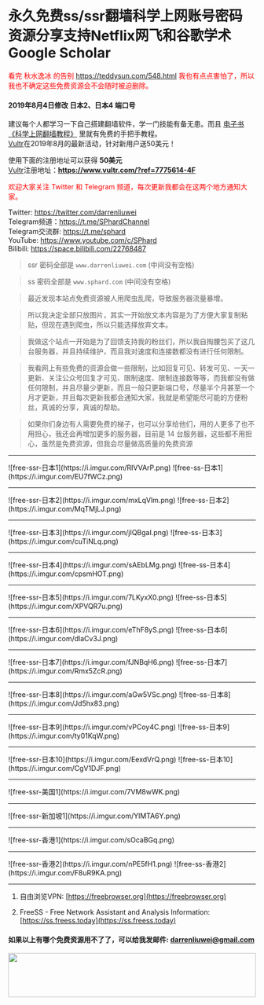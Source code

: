 # 永久免费ss/ssr翻墙科学上网账号密码资源分享支持Netflix网飞和谷歌学术Google Scholar
<font color="red">看完 秋水逸冰 的告别 <a href="https://teddysun.com/548.html">https://teddysun.com/548.html</a> 我也有点点害怕了，所以我也不确定这些免费资源会不会随时被迫删除。</font>

#### 2019年8月4日修改 日本2、日本4 端口号
建议每个人都学习一下自己搭建翻墙软件，学一门技能有备无患。而且 [电子书《科学上网翻墙教程》](https://darrenliuwei.com/ebooks/gfw) 里就有免费的手把手教程。<br>
[Vultr](https://www.vultr.com/?ref=7775614-4F)在2019年8月的最新活动，针对新用户送50美元！

使用下面的注册地址可以获得 **50美元**<br>
[Vultr](https://www.vultr.com/?ref=7775614-4F)注册地址：**https://www.vultr.com/?ref=7775614-4F**

<font color="red">欢迎大家关注 Twitter 和 Telegram 频道，每次更新我都会在这两个地方通知大家。</font>

Twitter: https://twitter.com/darrenliuwei<br>
Telegram频道：https://t.me/SPhardChannel<br>
Telegram交流群: https://t.me/sphard<br>
YouTube: https://www.youtube.com/c/SPhard<br>
Bilibili: https://space.bilibili.com/22768487<br>
>ssr 密码全部是 `www.darrenliuwei.com` (中间没有空格)

>ss 密码全部是 `www.sphard.com` (中间没有空格)

>最近发现本站点免费资源被人用爬虫乱爬，导致服务器流量暴增。

>所以我决定全部只放图片，其实一开始放文本内容是为了方便大家复制粘贴，但现在遇到爬虫，所以只能选择放弃文本。

>我做这个站点一开始是为了回馈支持我的粉丝们，所以我自掏腰包买了这几台服务器，并且持续维护，而且我对速度和连接数都没有进行任何限制。

>我看网上有些免费的资源会做一些限制，比如回复可见、转发可见、一天一更新、关注公众号回复才可见、限制速度、限制连接数等等，而我都没有做任何限制，并且尽量少更新，而且一般只更新端口号，尽量半个月甚至一个月才更新，并且每次更新我都会通知大家，我就是希望能尽可能的方便粉丝，真诚的分享，真诚的帮助。

>如果你们身边有人需要免费的梯子，也可以分享给他们，用的人更多了也不用担心，我还会再增加更多的服务器，目前是 14 台服务器，这些都不用担心，虽然是免费资源，但我会尽量做高质量的免费资源

<hr>
![free-ssr-日本1](https://i.imgur.com/RIVVArP.png)
![free-ss-日本1](https://i.imgur.com/EU7fWCz.png)
<hr>
![free-ssr-日本2](https://i.imgur.com/mxLqVlm.png)
![free-ss-日本2](https://i.imgur.com/MqTMjLJ.png)
<hr>
![free-ssr-日本3](https://i.imgur.com/jIQBgaI.png)
![free-ss-日本3](https://i.imgur.com/cuTiNLq.png)
<hr>
![free-ssr-日本4](https://i.imgur.com/sAEbLMg.png)
![free-ss-日本4](https://i.imgur.com/cpsmHOT.png)
<hr>
![free-ssr-日本5](https://i.imgur.com/7LKyxX0.png)
![free-ss-日本5](https://i.imgur.com/XPVQR7u.png)
<hr>
![free-ssr-日本6](https://i.imgur.com/eThF8yS.png)
![free-ss-日本6](https://i.imgur.com/dlaCv3J.png)
<hr>
![free-ssr-日本7](https://i.imgur.com/fJNBqH6.png)
![free-ss-日本7](https://i.imgur.com/Rmx5ZcR.png)
<hr>
![free-ssr-日本8](https://i.imgur.com/aGw5VSc.png)
![free-ss-日本8](https://i.imgur.com/Jd5hx83.png)
<hr>
![free-ssr-日本9](https://i.imgur.com/vPCoy4C.png)
![free-ss-日本9](https://i.imgur.com/ty01KqW.png)
<hr>
![free-ssr-日本10](https://i.imgur.com/EexdVrQ.png)
![free-ss-日本10](https://i.imgur.com/CgV1DJF.png)
<hr>
![free-ssr-美国1](https://i.imgur.com/7VM8wWK.png)
<hr>
![free-ssr-新加坡1](https://i.imgur.com/YlMTA6Y.png)
<hr>
![free-ssr-香港1](https://i.imgur.com/sOcaBGq.png)
<hr>
![free-ssr-香港2](https://i.imgur.com/nPE5fH1.png)
![free-ss-香港2](https://i.imgur.com/F8uR9KA.png)
<hr>

1. 自由浏览VPN: [https://freebrowser.org](https://freebrowser.org)

2. FreeSS - Free Network Assistant and Analysis Information: [https://ss.freess.today](https://ss.freess.today)

#### 如果以上有哪个免费资源用不了了，可以给我发邮件: darrenliuwei@gmail.com

<a href="https://www.vultr.com/?ref=7775614-4F"><img src="https://www.vultr.com/media/banner_1.png" width="100%" height="90"></a>